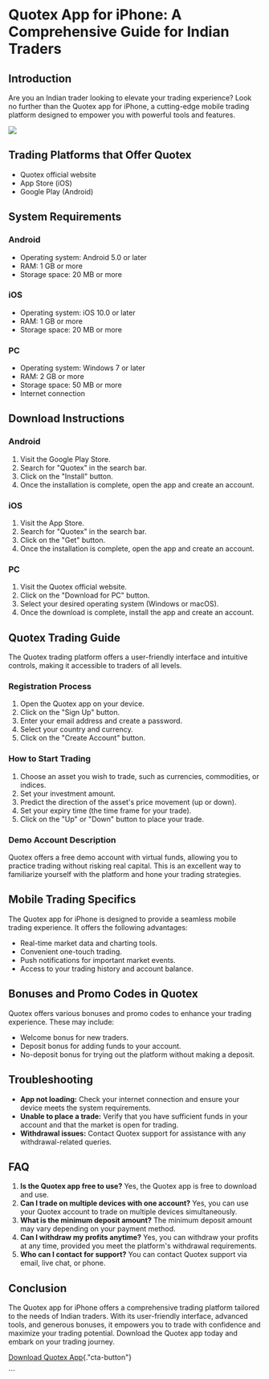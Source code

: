# Quotex App for iPhone: A Comprehensive Guide for Indian Traders

## Introduction

Are you an Indian trader looking to elevate your trading experience?
Look no further than the Quotex app for iPhone, a cutting-edge mobile
trading platform designed to empower you with powerful tools and
features.

[![](https://static.quotex.io/files/1_en/300_250.jpg)](https://traff.sbs/brokerqxsignupf)

## Trading Platforms that Offer Quotex

-   Quotex official website
-   App Store (iOS)
-   Google Play (Android)

## System Requirements

### Android

-   Operating system: Android 5.0 or later
-   RAM: 1 GB or more
-   Storage space: 20 MB or more

### iOS

-   Operating system: iOS 10.0 or later
-   RAM: 1 GB or more
-   Storage space: 20 MB or more

### PC

-   Operating system: Windows 7 or later
-   RAM: 2 GB or more
-   Storage space: 50 MB or more
-   Internet connection

## Download Instructions

### Android

1.  Visit the Google Play Store.
2.  Search for "Quotex" in the search bar.
3.  Click on the "Install" button.
4.  Once the installation is complete, open the app and create an
    account.

### iOS

1.  Visit the App Store.
2.  Search for "Quotex" in the search bar.
3.  Click on the "Get" button.
4.  Once the installation is complete, open the app and create an
    account.

### PC

1.  Visit the Quotex official website.
2.  Click on the "Download for PC" button.
3.  Select your desired operating system (Windows or macOS).
4.  Once the download is complete, install the app and create an
    account.

## Quotex Trading Guide

The Quotex trading platform offers a user-friendly interface and
intuitive controls, making it accessible to traders of all levels.

### Registration Process

1.  Open the Quotex app on your device.
2.  Click on the "Sign Up" button.
3.  Enter your email address and create a password.
4.  Select your country and currency.
5.  Click on the "Create Account" button.

### How to Start Trading

1.  Choose an asset you wish to trade, such as currencies, commodities,
    or indices.
2.  Set your investment amount.
3.  Predict the direction of the asset\'s price movement (up or down).
4.  Set your expiry time (the time frame for your trade).
5.  Click on the "Up" or "Down" button to place your trade.

### Demo Account Description

Quotex offers a free demo account with virtual funds, allowing you to
practice trading without risking real capital. This is an excellent way
to familiarize yourself with the platform and hone your trading
strategies.

## Mobile Trading Specifics

The Quotex app for iPhone is designed to provide a seamless mobile
trading experience. It offers the following advantages:

-   Real-time market data and charting tools.
-   Convenient one-touch trading.
-   Push notifications for important market events.
-   Access to your trading history and account balance.

## Bonuses and Promo Codes in Quotex

Quotex offers various bonuses and promo codes to enhance your trading
experience. These may include:

-   Welcome bonus for new traders.
-   Deposit bonus for adding funds to your account.
-   No-deposit bonus for trying out the platform without making a
    deposit.

## Troubleshooting

-   **App not loading:** Check your internet connection and ensure your
    device meets the system requirements.
-   **Unable to place a trade:** Verify that you have sufficient funds
    in your account and that the market is open for trading.
-   **Withdrawal issues:** Contact Quotex support for assistance with
    any withdrawal-related queries.

## FAQ

1.  **Is the Quotex app free to use?** Yes, the Quotex app is free to
    download and use.
2.  **Can I trade on multiple devices with one account?** Yes, you can
    use your Quotex account to trade on multiple devices simultaneously.
3.  **What is the minimum deposit amount?** The minimum deposit amount
    may vary depending on your payment method.
4.  **Can I withdraw my profits anytime?** Yes, you can withdraw your
    profits at any time, provided you meet the platform\'s withdrawal
    requirements.
5.  **Who can I contact for support?** You can contact Quotex support
    via email, live chat, or phone.

## Conclusion

The Quotex app for iPhone offers a comprehensive trading platform
tailored to the needs of Indian traders. With its user-friendly
interface, advanced tools, and generous bonuses, it empowers you to
trade with confidence and maximize your trading potential. Download the
Quotex app today and embark on your trading journey.

[Download Quotex
App](\%22https://traff.sbs/quotexonelink\%22){."cta-button"}

\`\`\`

